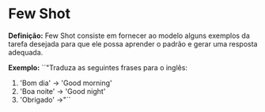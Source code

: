 # Few Shot
>
**Definição:** 
Few Shot consiste em fornecer ao modelo alguns exemplos da tarefa 
desejada para que ele possa aprender o padrão e gerar uma resposta 
adequada.
>
>
**Exemplo:** 
``"Traduza as seguintes frases para o inglês:
1. 'Bom dia' -> 'Good morning'
2. 'Boa noite' -> 'Good night'
3. 'Obrigado' ->"``

